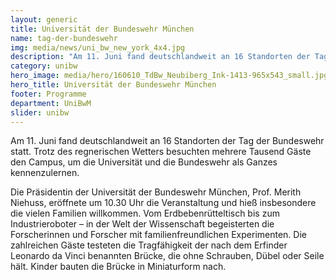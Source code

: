 ```yaml
---
layout: generic
title: Universität der Bundeswehr München
name: tag-der-bundeswehr
img: media/news/uni_bw_new_york_4x4.jpg
description: "Am 11. Juni fand deutschlandweit an 16 Standorten der Tag der Bundeswehr statt. Trotz des regnerischen Wetters besuchten mehrere Tausend Gäste den Campus, um die Universität und die Bundeswehr als Ganzes kennenzulernen."
category: unibw
hero_image: media/hero/160610_TdBw_Neubiberg_Ink-1413-965x543_small.jpg
hero_title: Universität der Bundeswehr München
footer: Programme
department: UniBwM
slider: unibw
---
```



Am 11. Juni fand deutschlandweit an 16 Standorten der Tag der Bundeswehr statt. Trotz des regnerischen Wetters besuchten mehrere Tausend Gäste den Campus, um die Universität und die Bundeswehr als Ganzes kennenzulernen.

Die Präsidentin der Universität der Bundeswehr München, Prof. Merith Niehuss, eröffnete um 10.30 Uhr die Veranstaltung und hieß insbesondere die vielen Familien willkommen. Vom Erdbebenrütteltisch bis zum Industrieroboter &ndash; in der Welt der Wissenschaft begeisterten die Forscherinnen und Forscher mit familienfreundlichen Experimenten. Die zahlreichen Gäste testeten die Tragfähigkeit der nach dem Erfinder Leonardo da Vinci benannten Brücke, die ohne Schrauben, Dübel oder Seile hält. Kinder bauten die Brücke in Miniaturform nach.